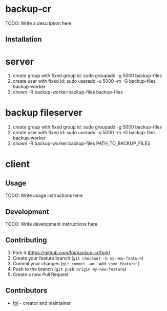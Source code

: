 # backup-cr

TODO: Write a description here

## Installation

# server

  1. create group with fixed group id: sudo groupadd -g 5000 backup-files
  2. create user with fixed id: sudo useradd -u 5000 -m -G backup-files backup-worker
  3. chown -R backup-worker:backup-files backup-files

# backup fileserver

  1. create group with fixed group id: sudo groupadd -g 5000 backup-files
  2. create user with fixed id: sudo useradd -u 5000 -m -G backup-files backup-worker
  3. chown -R backup-worker:backup-files PATH_TO_BACKUP_FILES

# client

## Usage

TODO: Write usage instructions here

## Development

TODO: Write development instructions here

## Contributing

1. Fork it (<https://github.com/foi/backup-cr/fork>)
2. Create your feature branch (`git checkout -b my-new-feature`)
3. Commit your changes (`git commit -am 'Add some feature'`)
4. Push to the branch (`git push origin my-new-feature`)
5. Create a new Pull Request

## Contributors

- [foi](https://github.com/foi) - creator and maintainer
